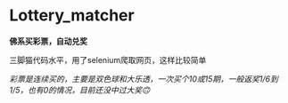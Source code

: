 # Lottery_matcher
**佛系买彩票，自动兑奖** 

三脚猫代码水平，用了selenium爬取网页，这样比较简单 

_彩票是连续买的，主要是双色球和大乐透，一次买个10或15期，一般返奖1/6到1/5，也有0的情况，目前还没中过大奖🙃_
